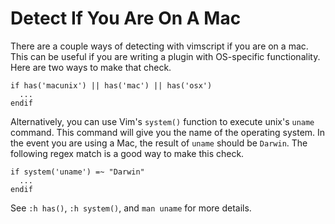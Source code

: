 # Detect If You Are On A Mac

There are a couple ways of detecting with vimscript if you are on a mac. This can be useful if you are writing a plugin with OS-specific functionality. Here are two ways to make that check.

```
if has('macunix') || has('mac') || has('osx')
  ...
endif
```

Alternatively, you can use Vim's `system()` function to execute unix's `uname` command. This command will give you the name of the operating system. In the event you are using a Mac, the result of `uname` should be `Darwin`. The following regex match is a good way to make this check.

```
if system('uname') =~ "Darwin"
  ...
endif
```

See `:h has()`, `:h system()`, and `man uname` for more details.

